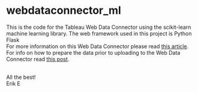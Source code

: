 # webdataconnector_ml
This is the code for the Tableau Web Data Connector using the scikit-learn machine learning library. The web framework used in this project is Python Flask<br>
For more information on this Web Data Connector please read <a href="http://doubleee.pythonanywhere.com/wdcblog" target="_blank">this article</a>.<br>
For info on how to prepare the data prior to uploading to the Web Data Connector read <a href="http://doubleee.pythonanywhere.com/wdc_how_to" target="_blank">this post</a>.<br><br>
  
All the best!<br>
Erik E
